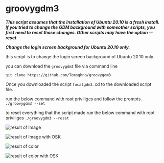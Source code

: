 
# groovygdm3

_**This script assumes that the Installation of Ubuntu 20.10 is a fresh install. If you tried to change the GDM background with someother scripts, you first need to reset those changes. Other scripts may have the option --reset.**_

_**Change the login screen background for Ubuntu 20.10 only.**_

this script is to change the login screen background of Ubuntu 20.10 only.

you can download the `groovygdm3` file via command line

    git clone https://github.com/Tomoghno/groovygdm3

Once you downloaded the script `focalgdm3`. cd to the downloaded script file.

run the below command with root priviliges and follow the prompts.
`./groovygdm3 --set`

to reset everything that the script made
run the below command with root priviliges
`./groovygdm3 --reset`

![result of Image](https://i.stack.imgur.com/ssYjj.png)

![result of Image with OSK](https://i.stack.imgur.com/xcpwT.png)

![result of color](https://i.stack.imgur.com/KmliD.png)

![result of color with OSK](https://i.stack.imgur.com/TFWP5.png)
